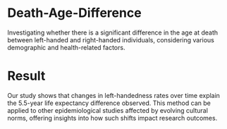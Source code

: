 # Death-Age-Difference
Investigating whether there is a significant difference in the age at death between left-handed and right-handed individuals, considering various demographic and health-related factors.
# Result
Our study shows that changes in left-handedness rates over time explain the 5.5-year life expectancy difference observed. 
This method can be applied to other epidemiological studies affected by evolving cultural norms, offering insights into how such shifts impact research outcomes.

